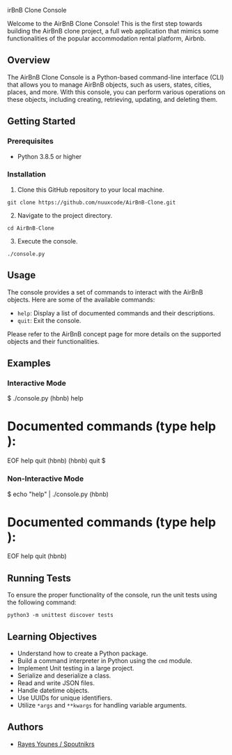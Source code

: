 irBnB Clone Console

Welcome to the AirBnB Clone Console! This is the first step towards building the AirBnB clone project, a full web application that mimics some functionalities of the popular accommodation rental platform, Airbnb.

## Overview

The AirBnB Clone Console is a Python-based command-line interface (CLI) that allows you to manage AirBnB objects, such as users, states, cities, places, and more. With this console, you can perform various operations on these objects, including creating, retrieving, updating, and deleting them.

## Getting Started

### Prerequisites

-   Python 3.8.5 or higher

### Installation

1.  Clone this GitHub repository to your local machine.

`git clone https://github.com/nuuxcode/AirBnB-Clone.git` 

2.  Navigate to the project directory.

`cd AirBnB-Clone` 

3.  Execute the console.

`./console.py` 

## Usage

The console provides a set of commands to interact with the AirBnB objects. Here are some of the available commands:

-   `help`: Display a list of documented commands and their descriptions.
-   `quit`: Exit the console.

Please refer to the AirBnB concept page for more details on the supported objects and their functionalities.

## Examples

### Interactive Mode

$ ./console.py
(hbnb) help

Documented commands (type help <topic>):
========================================
EOF  help  quit
(hbnb)
(hbnb) quit
$

### Non-Interactive Mode

$ echo "help" | ./console.py
(hbnb)

Documented commands (type help <topic>):
========================================
EOF  help  quit
(hbnb)

## Running Tests

To ensure the proper functionality of the console, run the unit tests using the following command:

`python3 -m unittest discover tests` 

## Learning Objectives

-   Understand how to create a Python package.
-   Build a command interpreter in Python using the `cmd` module.
-   Implement Unit testing in a large project.
-   Serialize and deserialize a class.
-   Read and write JSON files.
-   Handle datetime objects.
-   Use UUIDs for unique identifiers.
-   Utilize `*args` and `**kwargs` for handling variable arguments.

## Authors

-   [Rayes Younes / Spoutnikrs](https://github.com/rayesyounes)
